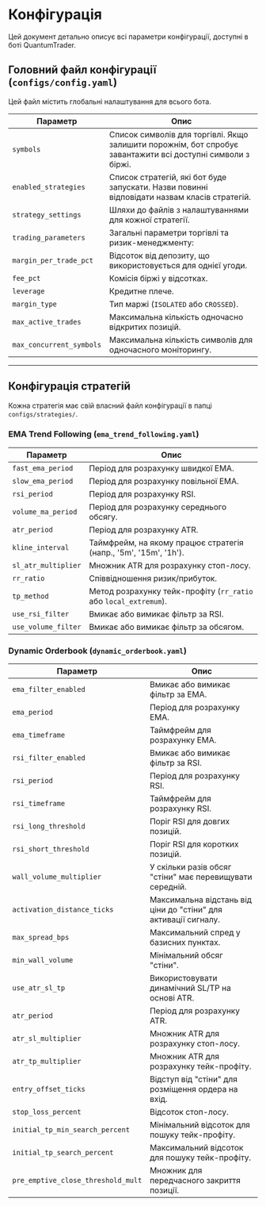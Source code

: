 # Конфігурація

Цей документ детально описує всі параметри конфігурації, доступні в боті QuantumTrader.

## Головний файл конфігурації (`configs/config.yaml`)

Цей файл містить глобальні налаштування для всього бота.

| Параметр | Опис |
|---|---|
| `symbols` | Список символів для торгівлі. Якщо залишити порожнім, бот спробує завантажити всі доступні символи з біржі. |
| `enabled_strategies` | Список стратегій, які бот буде запускати. Назви повинні відповідати назвам класів стратегій. |
| `strategy_settings` | Шляхи до файлів з налаштуваннями для кожної стратегії. |
| `trading_parameters` | Загальні параметри торгівлі та ризик-менеджменту: |
| `margin_per_trade_pct` | Відсоток від депозиту, що використовується для однієї угоди. |
| `fee_pct` | Комісія біржі у відсотках. |
| `leverage` | Кредитне плече. |
| `margin_type` | Тип маржі (`ISOLATED` або `CROSSED`). |
| `max_active_trades` | Максимальна кількість одночасно відкритих позицій. |
| `max_concurrent_symbols` | Максимальна кількість символів для одночасного моніторингу. |

---

## Конфігурація стратегій

Кожна стратегія має свій власний файл конфігурації в папці `configs/strategies/`.

### EMA Trend Following (`ema_trend_following.yaml`)

| Параметр | Опис |
|---|---|
| `fast_ema_period` | Період для розрахунку швидкої EMA. |
| `slow_ema_period` | Період для розрахунку повільної EMA. |
| `rsi_period` | Період для розрахунку RSI. |
| `volume_ma_period` | Період для розрахунку середнього обсягу. |
| `atr_period` | Період для розрахунку ATR. |
| `kline_interval` | Таймфрейм, на якому працює стратегія (напр., '5m', '15m', '1h'). |
| `sl_atr_multiplier` | Множник ATR для розрахунку стоп-лосу. |
| `rr_ratio` | Співвідношення ризик/прибуток. |
| `tp_method` | Метод розрахунку тейк-профіту (`rr_ratio` або `local_extremum`). |
| `use_rsi_filter` | Вмикає або вимикає фільтр за RSI. |
| `use_volume_filter` | Вмикає або вимикає фільтр за обсягом. |

### Dynamic Orderbook (`dynamic_orderbook.yaml`)

| Параметр | Опис |
|---|---|
| `ema_filter_enabled` | Вмикає або вимикає фільтр за EMA. |
| `ema_period` | Період для розрахунку EMA. |
| `ema_timeframe` | Таймфрейм для розрахунку EMA. |
| `rsi_filter_enabled` | Вмикає або вимикає фільтр за RSI. |
| `rsi_period` | Період для розрахунку RSI. |
| `rsi_timeframe` | Таймфрейм для розрахунку RSI. |
| `rsi_long_threshold` | Поріг RSI для довгих позицій. |
| `rsi_short_threshold` | Поріг RSI для коротких позицій. |
| `wall_volume_multiplier` | У скільки разів обсяг "стіни" має перевищувати середній. |
| `activation_distance_ticks` | Максимальна відстань від ціни до "стіни" для активації сигналу. |
| `max_spread_bps` | Максимальний спред у базисних пунктах. |
| `min_wall_volume` | Мінімальний обсяг "стіни". |
| `use_atr_sl_tp` | Використовувати динамічний SL/TP на основі ATR. |
| `atr_period` | Період для розрахунку ATR. |
| `atr_sl_multiplier` | Множник ATR для розрахунку стоп-лосу. |
| `atr_tp_multiplier` | Множник ATR для розрахунку тейк-профіту. |
| `entry_offset_ticks` | Відступ від "стіни" для розміщення ордера на вхід. |
| `stop_loss_percent` | Відсоток стоп-лосу. |
| `initial_tp_min_search_percent` | Мінімальний відсоток для пошуку тейк-профіту. |
| `initial_tp_search_percent` | Максимальний відсоток для пошуку тейк-профіту. |
| `pre_emptive_close_threshold_mult` | Множник для передчасного закриття позиції. |
